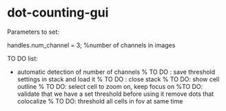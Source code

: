 # dot-counting-gui

Parameters to set:

handles.num_channel = 3; %number of channels in images


TO DO list:
- automatic detection of number of channels
% TO DO : save threshold settings in stack and load it
% TO DO : close stack
% TO DO: show cell outline
% TO DO: select cell to zoom on, keep focus on
 %TO DO: validate that we have a set threshold before using it
remove dots that colocalize
% TO DO: threshold all cells in fov at same time